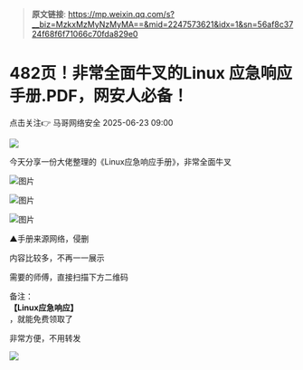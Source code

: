 > **原文链接**: https://mp.weixin.qq.com/s?__biz=MzkxMzMyNzMyMA==&mid=2247573621&idx=1&sn=56af8c3724f68f6f71066c70fda829e0

#  482页！非常全面牛叉的Linux 应急响应手册.PDF，网安人必备！  
点击关注👉  马哥网络安全   2025-06-23 09:00  
  
![](https://mmbiz.qpic.cn/mmbiz_png/UkV8WB2qYAk1nlByTOFiahZKGHekfZGC1V0p6QaXc4CnbPBMZQuFGAnW00CX43Xk9JXONUTxeqYxActf31UiajMg/640?wx_fmt=png&from=appmsg "")  
  
今天分享一份大佬整理的《Linux应急响应手册》，非常全面牛叉  
  
![图片](https://mmbiz.qpic.cn/sz_mmbiz_png/fZT30hrVgReJdLuuttiazompT7xvnrNkZgw1BtofNC7Gk0fbkOdQxZ4aXjfDzEQjoymaFeUY8qVn6OXyfTbfNEg/640?wx_fmt=png&from=appmsg&wxfrom=5&tp=webp&wx_lazy=1 "")  
  
![图片](https://mmbiz.qpic.cn/sz_mmbiz_png/fZT30hrVgReJdLuuttiazompT7xvnrNkZErHjYicvwMIjpa0IkeLl0udqzPkwEmsPgROlceuYbDNjhzahI96Cpmg/640?wx_fmt=png&from=appmsg&wxfrom=5&wx_lazy=1&wx_co=1&tp=webp "")  
  
![图片](https://mmbiz.qpic.cn/mmbiz_png/UkV8WB2qYAlEpvA5iag3RbjtLvFv5u4vmXySibOZsXTrkFn8TpMLLBtY71Zx1VibqSdtWop3unQKzqaWmV1cy7nOw/640?wx_fmt=png&from=appmsg&tp=webp&wxfrom=5&wx_lazy=1 "")  
  
▲手册来源网络，侵删  
  
内容比较多，不再一一展示  
  
需要的师傅，直接扫描下方二维码  
  
备注：  
**【Linux应急响应】**  
，就能免费领取了  
  
非常方便，不用转发  
  
![](https://mmbiz.qpic.cn/mmbiz_png/UkV8WB2qYAnSuZLK8hSsKic37SfOaf6agr1UE0XF3efPoia5P6hFgJNfwLxl5DLVvC9U3f8leicWZcI1t0QkzwpaA/640?wx_fmt=png&from=appmsg "")  
  
